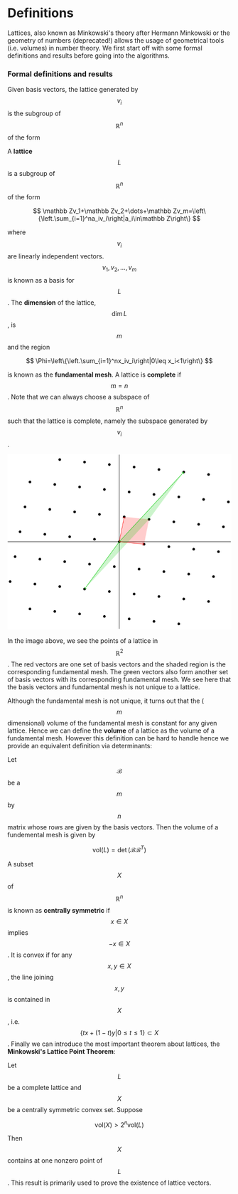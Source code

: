 # Definitions

Lattices, also known as Minkowski's theory after Hermann Minkowski or the geometry of numbers \(deprecated!\) allows the usage of geometrical tools \(i.e. volumes\) in number theory. We first start off with some formal definitions and results before going into the algorithms.

###  Formal definitions and results

Given basis vectors, the lattice generated by $$v_i$$is the subgroup of $$\mathbb R^n$$ of the form

A **lattice** $$L$$ is a subgroup of $$\mathbb R^n$$of the form

$$
\mathbb Zv_1+\mathbb Zv_2+\dots+\mathbb Zv_m=\left\{\left.\sum_{i=1}^na_iv_i\right|a_i\in\mathbb Z\right\}
$$

where $$v_i$$are linearly independent vectors. $$v_1,v_2,\dots,v_m$$is known as a basis for $$L$$. The **dimension** of the lattice, $$\dim L$$, is $$m$$ and the region

$$
\Phi=\left\{\left.\sum_{i=1}^nx_iv_i\right|0\leq x_i<1\right\}
$$

is known as the **fundamental mesh**. A lattice is **complete** if $$m=n$$. Note that we can always choose a subspace of $$\mathbb R^n$$such that the lattice is complete, namely the subspace generated by $$v_i$$.

![](../.gitbook/assets/lattice.svg)

In the image above, we see the points of a lattice in $$\mathbb R^2$$. The red vectors are one set of basis vectors and the shaded region is the corresponding fundamental mesh. The green vectors also form another set of basis vectors with its corresponding fundamental mesh. We see here that the basis vectors and fundamental mesh is not unique to a lattice.

Although the fundamental mesh is not unique, it turns out that the \($$m$$dimensional\) volume of the fundamental mesh is constant for any given lattice. Hence we can define the **volume** of a lattice as the volume of a fundamental mesh. However this definition can be hard to handle hence we provide an equivalent definition via determinants:

Let $$\mathcal B$$be a $$m$$by $$n$$matrix whose rows are given by the basis vectors. Then the volume of a fundemental mesh is given by

$$
\text{vol}(L)=\det\left(\mathcal B\mathcal B^T\right)
$$

A subset $$X$$of $$\mathbb R^n$$is known as **centrally symmetric** if $$x\in X$$implies $$-x\in X$$. It is convex if for any $$x,y\in X$$, the line joining $$x,y$$ is contained in $$X$$, i.e. $$\left\{tx+(1-t)y|0\leq t\leq1\right\}\subset X$$. Finally we can introduce the most important theorem about lattices, the **Minkowski's Lattice Point Theorem**:

Let $$L$$be a complete lattice and $$X$$be a centrally symmetric convex set. Suppose

$$
\text{vol}(X)>2^n\text{vol}(L)
$$

Then $$X$$contains at one nonzero point of $$L $$. This result is primarily used to prove the existence of lattice vectors.

